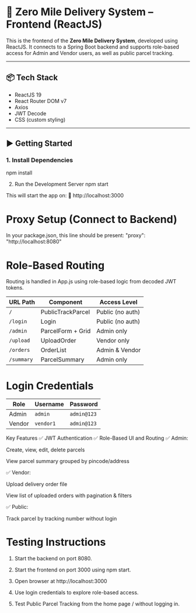 # 🚚 Zero Mile Delivery System – Frontend (ReactJS)

This is the frontend of the **Zero Mile Delivery System**, developed using ReactJS. It connects to a Spring Boot backend and supports role-based access for Admin and Vendor users, as well as public parcel tracking.

---

## 📦 Tech Stack

- ReactJS 19
- React Router DOM v7
- Axios
- JWT Decode
- CSS (custom styling)

---

## ▶️ Getting Started

### 1. Install Dependencies
npm install

2. Run the Development Server
  npm start

This will start the app on:
📍 http://localhost:3000

# Proxy Setup (Connect to Backend)
In your package.json, this line should be present:
  "proxy": "http://localhost:8080"


# Role-Based Routing
Routing is handled in App.js using role-based logic from decoded JWT tokens.

| URL Path   | Component         | Access Level     |
| ---------- | ----------------- | ---------------- |
| `/`        | PublicTrackParcel | Public (no auth) |
| `/login`   | Login             | Public (no auth) |
| `/admin`   | ParcelForm + Grid | Admin only       |
| `/upload`  | UploadOrder       | Vendor only      |
| `/orders`  | OrderList         | Admin & Vendor   |
| `/summary` | ParcelSummary     | Admin only       |


# Login Credentials

| Role   | Username  | Password    |
| ------ | --------- | ----------- |
| Admin  | `admin`   | `admin@123` |
| Vendor | `vendor1` | `admin@123` |


Key Features
✅ JWT Authentication
✅ Role-Based UI and Routing
✅ Admin:

Create, view, edit, delete parcels

View parcel summary grouped by pincode/address

✅ Vendor:

Upload delivery order file

View list of uploaded orders with pagination & filters

✅ Public:

Track parcel by tracking number without login


# Testing Instructions
1. Start the backend on port 8080.

2. Start the frontend on port 3000 using npm start.

3. Open browser at http://localhost:3000

4. Use login credentials to explore role-based access.

5. Test Public Parcel Tracking from the home page / without logging in.


